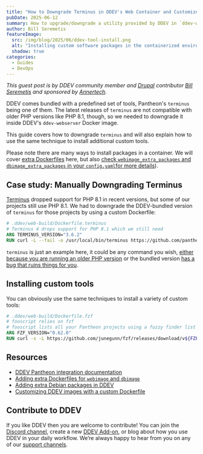```yaml
---
title: "How to Downgrade Terminus in DDEV's Web Container and Customize Other Bundled Tools"
pubDate: 2025-06-12
summary: How to upgrade/downgrade a utility provided by DDEV in `ddev-webserver`, or add a custom utility for a given project
author: Bill Seremetis
featureImage:
  src: /img/blog/2025/06/ddev-tool-install.png
  alt: "Installing custom software packages in the containerized environment"
  shadow: true
categories:
  - Guides
  - DevOps
---
```


_This guest post is by DDEV community member and [Drupal](https://drupal.org)
contributor [Bill Seremetis](/blog/author/bill-seremetis/) and sponsored by
[Annertech](https://www.annertech.com)._

DDEV comes bundled with a predefined set of tools, Pantheon's `terminus` being one of them.
The latest releases of `terminus` are not compatible with older PHP versions like PHP 8.1, though, 
so we needed to downgrade it inside DDEV's `ddev-webserver` Docker image.

This guide covers how to downgrade `terminus` and will also explain how to use the same technique to install
additional custom tools.

Please note there are many ways to install packages in a container. We will
cover [extra Dockerfiles](https://ddev.readthedocs.io/en/stable/users/extend/customizing-images/#adding-extra-dockerfiles-for-webimage-and-dbimage)
here, but also [check `webimage_extra_packages` and `dbimage_extra_packages` in your
`config.yaml`for more details](https://ddev.readthedocs.io/en/stable/users/extend/customizing-images/#adding-extra-debian-packages-with-webimage_extra_packages-and-dbimage_extra_packages)).

## Case study: Manually Downgrading Terminus

[Terminus](https://github.com/pantheon-systems/terminus/releases) dropped
support for PHP 8.1 in recent versions, but some of our
projects still use PHP 8.1. We had to downgrade the DDEV-bundled version of `terminus` for those
projects by using a custom Dockerfile:

```dockerfile
# .ddev/web-build/Dockerfile.terminus
# Terminus 4 drops support for PHP 8.1 which we still need
ARG TERMINUS_VERSION="3.6.2"
RUN curl -L --fail -o /usr/local/bin/terminus https://github.com/pantheon-systems/terminus/releases/download/${TERMINUS_VERSION}/terminus.phar && chmod +x /usr/local/bin/terminus
```

`terminus` is just an example here, it could be any command you wish,
[either because you are running an older PHP version](https://github.com/pantheon-systems/terminus/releases/tag/4.0.0)
or the bundled version [has a bug that ruins things for you](https://github.com/platformsh/cli/discussions/166).

## Installing custom tools

You can obviously use the same techniques to install a variety of custom tools:

```dockerfile
# .ddev/web-build/Dockerfile.fzf
# fooscript relies on fzf
# fooscript lists all your Pantheon projects using a fuzzy finder list
ARG FZF_VERSION="0.62.0"
RUN curl -s -L https://github.com/junegunn/fzf/releases/download/v${FZF_VERSION}/fzf-${FZF_VERSION}-linux_amd64.tar.gz | tar xvz -C /usr/local/bin/ && chmod +x /usr/local/bin/fzf
```

## Resources

- [DDEV Pantheon integration documentation](https://ddev.readthedocs.io/en/stable/users/providers/pantheon/)
- [Adding extra Dockerfiles for `webimage` and `dbimage`](https://ddev.readthedocs.io/en/stable/users/extend/customizing-images/#adding-extra-dockerfiles-for-webimage-and-dbimage)
- [Adding extra Debian packages in DDEV](https://ddev.readthedocs.io/en/stable/users/extend/customizing-images/#adding-extra-debian-packages-with-webimage_extra_packages-and-dbimage_extra_packages)
- [Customizing DDEV images with a custom Dockerfile](https://ddev.com/blog/customizing-ddev-local-images-with-a-custom-dockerfile/)

## Contribute to DDEV

If you like DDEV then you are welcome to contribute! You can join the [Discord channel](/s/discord),
create a new [DDEV Add-on](https://ddev.readthedocs.io/en/stable/users/extend/additional-services/),
or blog about how you use DDEV in your daily workflow.
We’re always happy to hear from you on any of our [support channels](https://ddev.readthedocs.io/en/stable/users/support/).
